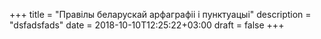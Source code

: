 +++
title = "Правілы беларускай арфаграфіі і пунктуацыі"
description = "dsfadsfads"
date = 2018-10-10T12:25:22+03:00
draft = false
+++

